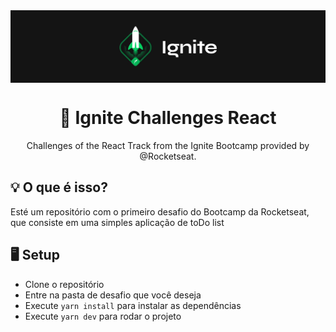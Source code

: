 <img src="https://github.com/allyfx/ignite-challenges-react/blob/master/.github/ignite.png" align="center" />

</br>

<h1 align="center">🚀 Ignite Challenges React</h1>
<p align="center">Challenges of the React Track from the Ignite Bootcamp provided by @Rocketseat.</p>

## 💡 O que é isso?

Esté um repositório com o primeiro desafio do Bootcamp da Rocketseat, que consiste em uma simples aplicação de toDo list

## 🖥 Setup

- Clone o repositório
- Entre na pasta de desafio que você deseja
- Execute `yarn install` para instalar as dependências
- Execute `yarn dev` para rodar o projeto
